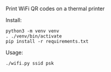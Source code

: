 Print WiFi QR codes on a thermal printer

Install:

    python3 -m venv venv
    . ./venv/bin/activate
    pip install -r requirements.txt

Usage:

    ./wifi.py ssid psk
